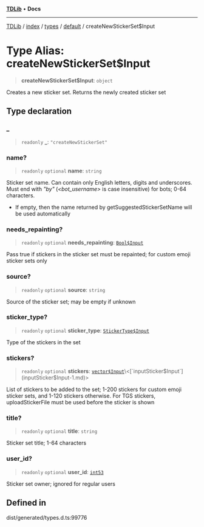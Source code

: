 [**TDLib**](../../../../../../README.md) • **Docs**

***

[TDLib](../../../../../../modules.md) / [index](../../../../../README.md) / [types](../../../README.md) / [default](../README.md) / createNewStickerSet$Input

# Type Alias: createNewStickerSet$Input

> **createNewStickerSet$Input**: `object`

Creates a new sticker set. Returns the newly created sticker set

## Type declaration

### \_

> `readonly` **\_**: `"createNewStickerSet"`

### name?

> `readonly` `optional` **name**: `string`

Sticker set name. Can contain only English letters, digits and underscores. Must end with *"_by_<bot username>"* (*<bot_username>* is case insensitive) for bots; 0-64 characters.

- If empty, then the name returned by getSuggestedStickerSetName will be used automatically

### needs\_repainting?

> `readonly` `optional` **needs\_repainting**: [`Bool$Input`](Bool$Input.md)

Pass true if stickers in the sticker set must be repainted; for custom emoji sticker sets only

### source?

> `readonly` `optional` **source**: `string`

Source of the sticker set; may be empty if unknown

### sticker\_type?

> `readonly` `optional` **sticker\_type**: [`StickerType$Input`](StickerType$Input.md)

Type of the stickers in the set

### stickers?

> `readonly` `optional` **stickers**: [`vector$Input`](vector$Input.md)\<[`inputSticker$Input`](inputSticker$Input-1.md)\>

List of stickers to be added to the set; 1-200 stickers for custom emoji sticker sets, and 1-120 stickers otherwise. For TGS stickers, uploadStickerFile must be used before the sticker is shown

### title?

> `readonly` `optional` **title**: `string`

Sticker set title; 1-64 characters

### user\_id?

> `readonly` `optional` **user\_id**: [`int53`](int53-1.md)

Sticker set owner; ignored for regular users

## Defined in

dist/generated/types.d.ts:99776
